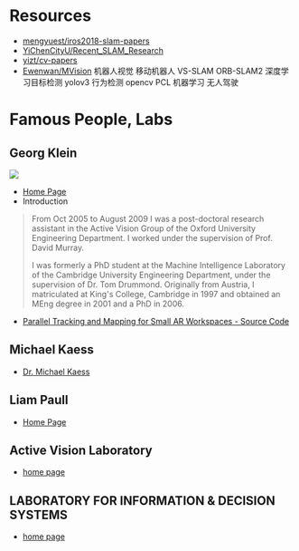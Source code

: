 
# Resources

- [mengyuest/iros2018-slam-papers](https://github.com/mengyuest/iros2018-slam-papers/blob/master/README.md)
- [YiChenCityU/Recent_SLAM_Research](https://github.com/YiChenCityU/Recent_SLAM_Research/blob/master/README_2018.md)
- [yizt/cv-papers](https://github.com/yizt/cv-papers)
- [Ewenwan/MVision](https://github.com/Ewenwan/MVision)
    机器人视觉 移动机器人 VS-SLAM ORB-SLAM2 深度学习目标检测 yolov3 行为检测 opencv PCL 机器学习 无人驾驶
    

# Famous People, Labs

## Georg Klein

![](http://www.robots.ox.ac.uk/~gk/imgs/georg_klein_136.jpg)

* [Home Page](http://www.robots.ox.ac.uk/~gk/)
* Introduction

> From Oct 2005 to August 2009 I was a post-doctoral research assistant in the Active Vision Group of the Oxford University Engineering Department. I worked under the supervision of Prof. David Murray.
>
> I was formerly a PhD student at the Machine Intelligence Laboratory of the Cambridge University Engineering Department, under the supervision of Dr. Tom Drummond. Originally from Austria, I matriculated at King's College, Cambridge in 1997 and obtained an MEng degree in 2001 and a PhD in 2006.

* [Parallel Tracking and Mapping for Small AR Workspaces - Source Code](http://www.robots.ox.ac.uk/~gk/PTAM/)



## Michael Kaess

- [Dr. Michael Kaess](http://people.csail.mit.edu/kaess/)

## Liam Paull
- [Home Page](http://liampaull.ca/)




## Active Vision Laboratory

* [home page](http://www.robots.ox.ac.uk/~lav/)



## LABORATORY FOR INFORMATION & DECISION SYSTEMS

- [home page](https://lids.mit.edu/)
